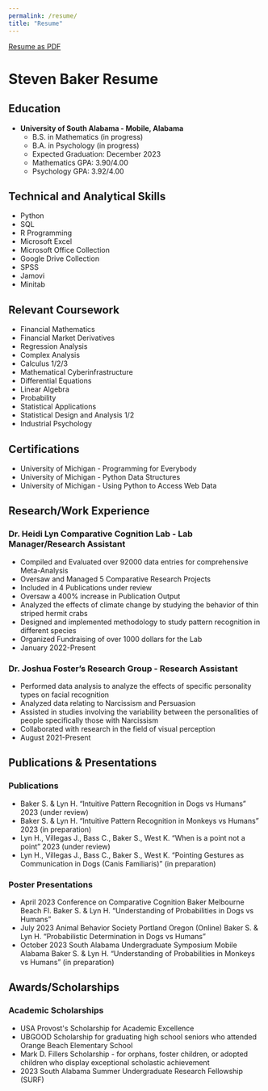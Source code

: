 ```yaml
---
permalink: /resume/
title: "Resume"
---
```


[Resume as PDF](/eportfolio/assets/resume.pdf)

# Steven Baker Resume

## Education
- **University of South Alabama - Mobile, Alabama**
  - B.S. in Mathematics (in progress)
  - B.A. in Psychology (in progress)
  - Expected Graduation: December 2023
  - Mathematics GPA: 3.90/4.00
  - Psychology GPA: 3.92/4.00

## Technical and Analytical Skills
- Python
- SQL
- R Programming
- Microsoft Excel
- Microsoft Office Collection
- Google Drive Collection
- SPSS
- Jamovi
- Minitab

## Relevant Coursework
- Financial Mathematics
- Financial Market Derivatives
- Regression Analysis
- Complex Analysis
- Calculus 1/2/3
- Mathematical Cyberinfrastructure
- Differential Equations
- Linear Algebra
- Probability
- Statistical Applications
- Statistical Design and Analysis 1/2
- Industrial Psychology

## Certifications
- University of Michigan - Programming for Everybody
- University of Michigan - Python Data Structures
- University of Michigan - Using Python to Access Web Data

## Research/Work Experience
### Dr. Heidi Lyn Comparative Cognition Lab - Lab Manager/Research Assistant
- Compiled and Evaluated over 92000 data entries for comprehensive Meta-Analysis
- Oversaw and Managed 5 Comparative Research Projects
- Included in 4 Publications under review
- Oversaw a 400% increase in Publication Output
- Analyzed the effects of climate change by studying the behavior of thin striped hermit crabs
- Designed and implemented methodology to study pattern recognition in different species
- Organized Fundraising of over 1000 dollars for the Lab
- January 2022-Present

### Dr. Joshua Foster’s Research Group - Research Assistant
- Performed data analysis to analyze the effects of specific personality types on facial recognition
- Analyzed data relating to Narcissism and Persuasion
- Assisted in studies involving the variability between the personalities of people specifically those with Narcissism
- Collaborated with research in the field of visual perception
- August 2021-Present

## Publications & Presentations
### Publications
- Baker S. & Lyn H. “Intuitive Pattern Recognition in Dogs vs Humans” 2023 (under review)
- Baker S. & Lyn H. “Intuitive Pattern Recognition in Monkeys vs Humans” 2023 (in preparation)
- Lyn H., Villegas J., Bass C., Baker S., West K. “When is a point not a point” 2023 (under review)
- Lyn H., Villegas J., Bass C., Baker S., West K. “Pointing Gestures as Communication in Dogs (Canis Familiaris)” (in preparation)

### Poster Presentations
- April 2023 Conference on Comparative Cognition Baker Melbourne Beach Fl. Baker S. & Lyn H. “Understanding of Probabilities in Dogs vs Humans”
- July 2023 Animal Behavior Society Portland Oregon (Online) Baker S. & Lyn H. “Probabilistic Determination in Dogs vs Humans”
- October 2023 South Alabama Undergraduate Symposium Mobile Alabama Baker S. & Lyn H. “Understanding of Probabilities in Monkeys vs Humans” (in preparation)

## Awards/Scholarships
### Academic Scholarships
- USA Provost's Scholarship for Academic Excellence
- UBGOOD Scholarship for graduating high school seniors who attended Orange Beach Elementary School
- Mark D. Fillers Scholarship - for orphans, foster children, or adopted children who display exceptional scholastic achievement
- 2023 South Alabama Summer Undergraduate Research Fellowship (SURF)


